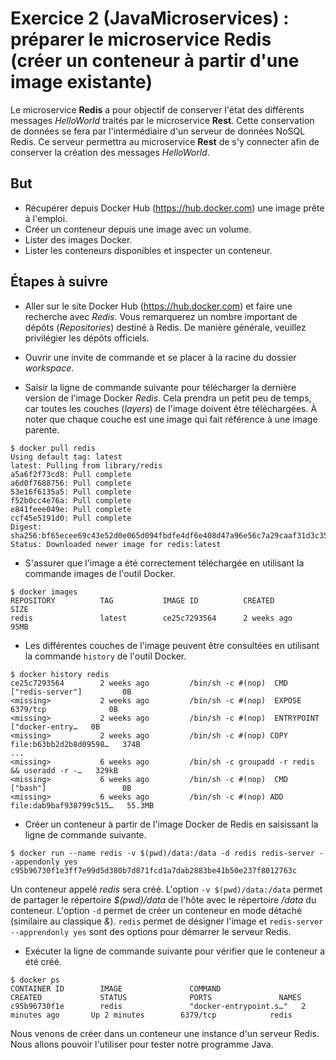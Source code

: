 # Exercice 2 (JavaMicroservices) : préparer le microservice Redis (créer un conteneur à partir d'une image existante)

Le microservice **Redis** a pour objectif de conserver l'état des différents messages *HelloWorld* traités par le microservice **Rest**. Cette conservation de données se fera par l'intermédiaire d'un serveur de données NoSQL Redis. Ce serveur permettra au microservice **Rest** de s'y connecter afin de conserver la création des messages *HelloWorld*.

## But

* Récupérer depuis Docker Hub (<https://hub.docker.com>) une image prête à l'emploi.
* Créer un conteneur depuis une image avec un volume.
* Lister des images Docker.
* Lister les conteneurs disponibles et inspecter un conteneur.

## Étapes à suivre

* Aller sur le site Docker Hub (<https://hub.docker.com>) et faire une recherche avec *Redis*. Vous remarquerez un nombre important de dépôts (*Repositories*) destiné à Redis. De manière générale, veuillez privilégier les dépôts officiels.

* Ouvrir une invite de commande et se placer à la racine du dossier *workspace*.

* Saisir la ligne de commande suivante pour télécharger la dernière version de l'image Docker *Redis*. Cela prendra un petit peu de temps, car toutes les couches (*layers*) de l'image doivent être téléchargées. À noter que chaque couche est une image qui fait référence à une image parente.

```console
$ docker pull redis
Using default tag: latest
latest: Pulling from library/redis
a5a6f2f73cd8: Pull complete
a6d0f7688756: Pull complete
53e16f6135a5: Pull complete
f52b0cc4e76a: Pull complete
e841feee049e: Pull complete
ccf45e5191d0: Pull complete
Digest: sha256:bf65ecee69c43e52d0e065d094fbdfe4df6e408d47a96e56c7a29caaf31d3c35
Status: Downloaded newer image for redis:latest
```

* S'assurer que l'image a été correctement téléchargée en utilisant la commande images de l'outil Docker.

```console
$ docker images
REPOSITORY          TAG           IMAGE ID          CREATED          SIZE
redis               latest        ce25c7293564      2 weeks ago      95MB
```

* Les différentes couches de l'image peuvent être consultées en utilisant la commande `history` de l'outil Docker.

```console
$ docker history redis
ce25c7293564        2 weeks ago         /bin/sh -c #(nop)  CMD ["redis-server"]         0B
<missing>           2 weeks ago         /bin/sh -c #(nop)  EXPOSE 6379/tcp              0B
<missing>           2 weeks ago         /bin/sh -c #(nop)  ENTRYPOINT ["docker-entry…   0B
<missing>           2 weeks ago         /bin/sh -c #(nop) COPY file:b63bb2d2b8d09598…   374B
...
<missing>           6 weeks ago         /bin/sh -c groupadd -r redis && useradd -r -…   329kB
<missing>           6 weeks ago         /bin/sh -c #(nop)  CMD ["bash"]                 0B
<missing>           6 weeks ago         /bin/sh -c #(nop) ADD file:dab9baf938799c515…   55.3MB
```

* Créer un conteneur à partir de l'image Docker de Redis en saisissant la ligne de commande suivante.

```console
$ docker run --name redis -v $(pwd)/data:/data -d redis redis-server --appendonly yes
c95b96730f1e3ff7e99d5d380b7d871fcd1a7dab2883be41b50e237f8012763c
```

Un conteneur appelé *redis* sera créé. L'option `-v $(pwd)/data:/data` permet de partager le répertoire *$(pwd)/data* de l'hôte avec le répertoire */data* du conteneur. L'option `-d` permet de créer un conteneur en mode détaché (similaire au classique *&*). `redis` permet de désigner l'image et `redis-server --apprendonly yes` sont des options pour démarrer le serveur Redis.

* Exécuter la ligne de commande suivante pour vérifier que le conteneur a été créé.

```console
$ docker ps
CONTAINER ID        IMAGE               COMMAND                  CREATED             STATUS              PORTS               NAMES
c95b96730f1e        redis               "docker-entrypoint.s…"   2 minutes ago       Up 2 minutes        6379/tcp            redis
```

Nous venons de créer dans un conteneur une instance d'un serveur Redis. Nous allons pouvoir l'utiliser pour tester notre programme Java.